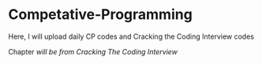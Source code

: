 # Competative-Programming
Here, I will upload daily CP codes and Cracking the Coding Interview codes

Chapter <i> will be from Cracking The Coding Interview
